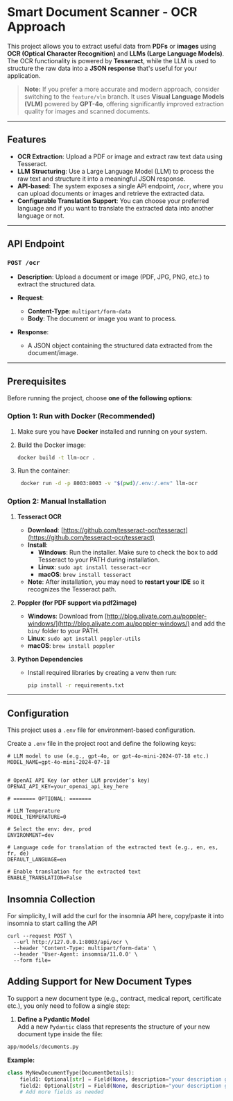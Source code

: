 # Smart Document Scanner - OCR Approach

This project allows you to extract useful data from **PDFs** or **images** using **OCR (Optical Character Recognition)** and **LLMs (Large Language Models)**. The OCR functionality is powered by **Tesseract**, while the LLM is used to structure the raw data into a **JSON response** that's useful for your application.

> **Note:** If you prefer a more accurate and modern approach, consider switching to the `feature/vlm` branch. It uses **Visual Language Models (VLM)** powered by **GPT-4o**, offering significantly improved extraction quality for images and scanned documents.

---

## Features

- **OCR Extraction**: Upload a PDF or image and extract raw text data using Tesseract.
- **LLM Structuring**: Use a Large Language Model (LLM) to process the raw text and structure it into a meaningful JSON response.
- **API-based**: The system exposes a single API endpoint, `/ocr`, where you can upload documents or images and retrieve the extracted data.
- **Configurable Translation Support**: You can choose your preferred language and if you want to translate the extracted data into another language or not.

---

## API Endpoint

### `POST /ocr`

- **Description**: Upload a document or image (PDF, JPG, PNG, etc.) to extract the structured data.
- **Request**:
  - **Content-Type**: `multipart/form-data`
  - **Body**: The document or image you want to process.
  
- **Response**:
  - A JSON object containing the structured data extracted from the document/image.

---

## Prerequisites

Before running the project, choose **one of the following options**:
### Option 1: Run with Docker (Recommended)
1. Make sure you have **Docker** installed and running on your system.
2. Build the Docker image:

   ```bash
   docker build -t llm-ocr .
   ```
3. Run the container:
   ```bash
    docker run -d -p 8003:8003 -v "$(pwd)/.env:/.env" llm-ocr
   ```

### Option 2: Manual Installation

1. **Tesseract OCR**

   - **Download**: [https://github.com/tesseract-ocr/tesseract](https://github.com/tesseract-ocr/tesseract)
   - **Install**:
     - **Windows**: Run the installer. Make sure to check the box to add Tesseract to your PATH during installation.
     - **Linux**: `sudo apt install tesseract-ocr`
     - **macOS**: `brew install tesseract`
   - **Note**: After installation, you may need to **restart your IDE** so it recognizes the Tesseract path.

2. **Poppler (for PDF support via pdf2image)**

   - **Windows**: Download from [http://blog.alivate.com.au/poppler-windows/](http://blog.alivate.com.au/poppler-windows/) and add the `bin/` folder to your PATH.
   - **Linux**: `sudo apt install poppler-utils`
   - **macOS**: `brew install poppler`

3. **Python Dependencies**

   - Install required libraries by creating a venv then run:

     ```bash
     pip install -r requirements.txt
     ```

---

## Configuration

This project uses a `.env` file for environment-based configuration.

Create a `.env` file in the project root and define the following keys:

```env
# LLM model to use (e.g., gpt-4o, or gpt-4o-mini-2024-07-18 etc.)
MODEL_NAME=gpt-4o-mini-2024-07-18


# OpenAI API Key (or other LLM provider’s key)
OPENAI_API_KEY=your_openai_api_key_here

# ======= OPTIONAL: =======

# LLM Temperature
MODEL_TEMPERATURE=0

# Select the env: dev, prod
ENVIRONMENT=dev

# Language code for translation of the extracted text (e.g., en, es, fr, de)
DEFAULT_LANGUAGE=en

# Enable translation for the extracted text
ENABLE_TRANSLATION=False
```

## Insomnia Collection
For simplicity, I will add the curl for the insomnia API here, copy/paste it into insomnia to start calling the API
```commandline
curl --request POST \
  --url http://127.0.0.1:8003/api/ocr \
  --header 'Content-Type: multipart/form-data' \
  --header 'User-Agent: insomnia/11.0.0' \
  --form file=
```

## Adding Support for New Document Types

To support a new document type (e.g., contract, medical report, certificate  etc.), you only need to follow a single step:

1. **Define a Pydantic Model**  
   Add a new `Pydantic` class that represents the structure of your new document type inside the file:

```python
app/models/documents.py
```

**Example:**
```python
class MyNewDocumentType(DocumentDetails):
    field1: Optional[str] = Field(None, description="your description goes here")
    field2: Optional[str] = Field(None, description="your description goes here")
    # Add more fields as needed
```
